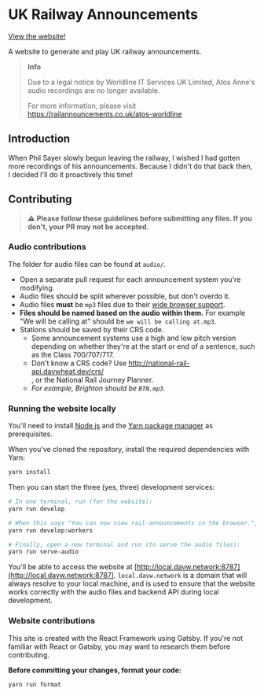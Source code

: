 # UK Railway Announcements

[View the website!](https://railannouncements.co.uk/)

A website to generate and play UK railway announcements.

> **Info**
>
> Due to a legal notice by Worldline IT Services UK Limited, Atos Anne's audio recordings are no longer available.
>
> For more information, please visit https://railannouncements.co.uk/atos-worldline

## Introduction

When Phil Sayer slowly begun leaving the railway, I wished I had gotten more recordings of his announcements. Because I didn't do that back then,
I decided I'll do it proactively this time!

## Contributing

> ⚠️ **Please follow these guidelines before submitting any files. If you don't, your PR may not be accepted.**

### Audio contributions

The folder for audio files can be found at `audio/`.

- Open a separate pull request for each announcement system you're modifying.
- Audio files should be split wherever possible, but don't overdo it.
- Audio files **must** be `mp3` files due to their [wide browser support](https://caniuse.com/mp3).
- **Files should be named based on the audio within them.** For example "We will be calling at" should be `we will be calling at.mp3`.
- Stations should be saved by their CRS code.
  - Some announcement systems use a high and low pitch version depending on whether they're at the start or end of a sentence, such as the Class
    700/707/717.
  - Don't know a CRS code? Use [http://national-rail-api.davwheat.dev/crs/<search term>](http://national-rail-api.davwheat.dev/crs/brighton), or
    the National Rail Journey Planner.
  - _For example, Brighton should be `BTN.mp3`._

### Running the website locally

You'll need to install [Node.js](https://nodejs.org/en) and the [Yarn package manager](https://yarnpkg.com/getting-started/install) as
prerequisites.

When you've cloned the repository, install the required dependencies with Yarn:

```bash
yarn install
```

Then you can start the three (yes, three) development services:

```bash
# In one terminal, run (for the website):
yarn run develop

# When this says "You can now view rail-announcements in the browser.", open a new terminal and run (for the live trains API):
yarn run develop:workers

# Finally, open a new terminal and run (to serve the audio files):
yarn run serve-audio
```

You'll be able to access the website at [http://local.davw.network:8787](http://local.davw.network:8787). `local.davw.network` is a domain that
will always resolve to your local machine, and is used to ensure that the website works correctly with the audio files and backend API during
local development.

### Website contributions

This site is created with the React Framework using Gatsby. If you're not familiar with React or Gatsby, you may want to research them before
contributing.

**Before committing your changes, format your code:**

```bash
yarn run format
```
